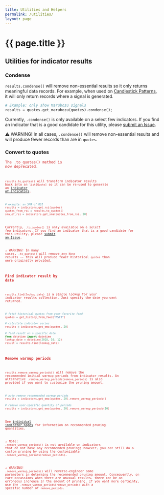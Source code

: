 ```yaml
---
title: Utilities and Helpers
permalink: /utilities/
layout: page
---
```


# {{ page.title }}

## Utilities for indicator results

### Condense

`results.condense()` will remove non-essential results so it only returns meaningful data records.  For example, when used on [Candlestick Patterns]({{site.baseurl}}/indicators/#candlestick-pattern), it will only return records where a signal is generated.

```python
# Example: only show Marubozu signals
results = quotes.get_marubozu(quotes).condense();
```

Currently, `.condense()` is only available on a select few indicators.  If you find an indicator that is a good candidate for this utility, please [submit an Issue]({{site.github.base_repository_url}}/issues).

:warning: WARNING! In all cases, `.condense()` will remove non-essential results and will produce fewer records than are in `quotes`.

### Convert to quotes

<code style='color: #d32f2f; important'>The .to_quotes() method is now deprecated.<code>

`results.to_quotes()` will transform indicator results back into an `list[Quote]` so it can be re-used to generate an [indicator of indicators]({{site.baseurl}}/guide/#generating-indicator-of-indicators).

```python
# example: an SMA of RSI
results = indicators.get_rsi(quotes)
quotes_from_rsi = results.to_quotes()
sma_of_rsi = indicators.get_sma(quotes_from_rsi, 20)

```

Currently, `.to_quotes()` is only available on a select few indicators.  If you find an indicator that is a good candidate for this utility, please [submit an Issue]({{site.baseurl}}/contributing/#reporting-bugs-and-feature-requests).

:warning: WARNING! In many cases, `.to_quotes()` will remove any `None` results -- this will produce fewer historical `quotes` than were originally provided.

### Find indicator result by date

`results.find(lookup_date)` is a simple lookup for your indicator results collection.  Just specify the date you want returned.

```python
# fetch historical quotes from your favorite feed
quotes = get_history_from_feed("MSFT")

# calculate indicator series
results = indicators.get_ema(quotes, 20)

# find result on a specific date
from datetime import datetime
lookup_date = datetime(2018, 10, 12)
result = results.find(lookup_date)

```

### Remove warmup periods

`results.remove_warmup_periods()` will remove the recommended initial warmup periods from indicator results.
An alternative `.remove_warmup_periods(remove_periods)` is also provided if you want to customize the pruning amount.

```python
# auto remove recommended warmup periods
results = indicators.get_ema(quotes, 20).remove_warmup_periods()

# remove user-specific quantity of periods
results = indicators.get_ema(quotes, 20).remove_warmup_periods(10)

```

See [individual indicator pages]({{site.baseurl}}/indicators/#content) for information on recommended pruning quantities.

:warning: Note: `.remove_warmup_periods()` is not available on indicators that do not have any recommended pruning; however, you can still do a custom pruning by using the customizable `.remove_warmup_periods(remove_periods)`.

:warning: WARNING! `.remove_warmup_periods()` will reverse-engineer some parameters in determing the recommended pruning amount.  Consequently, on rare occassions when there are unusual results, there can be an erroneous increase in the amount of pruning.  If you want more certainty, use the `.remove_warmup_periods(remove_periods)` with a specific number of `remove_periods`.
